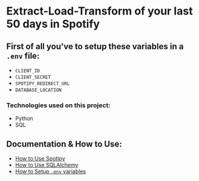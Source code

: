 # Extract-Load-Transform of your last 50 days in Spotify

## First of all you've to setup these variables in a `.env` file:
- `CLIENT_ID`
- `CLIENT_SECRET`
- `SPOTIPY_REDIRECT_URL`
- `DATABASE_LOCATION`

### Technologies used on this project:
- Python
- SQL

## Documentation & How to Use:
- [How to Use Spotipy](https://spotipy.readthedocs.io/en/2.22.1/)
- [How to Use SQLAlchemy](https://docs.sqlalchemy.org/en/20/orm/quickstart.html)
- [How to Setup `.env` variables](https://simpleisbetterthancomplex.com/2015/11/26/package-of-the-week-python-decouple.html)

